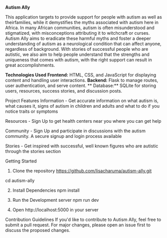 **Autism Ally**

This application targets to provide support for people with autism as well as theirfamilies, while it demystifies the myths associated with autism here in Africa. In many African communities, autism is often misunderstood and stigmatized, with misconceptions attributing it to witchcraft or curses. Autism Ally aims to eradicate these harmful myths and foster a deeper understanding of autism as a neurological condition that can affect anyone, regardless of background. With stories of successful people who are autistic, we also aim to help people understand that the strengths and uniqueness that comes with autism, with the right support can result in great accomplishments.

**Technologies Used**
 **Frontend:** HTML, CSS, and JavaScript for displaying content and handling user interactions.
 **Backend:** Flask to manage routes, user authentication, and serve content.
** Database:** SQLite for storing users, resources, success stories, and discussion posts.


Project Features
Information - Get accurate information on what autism is, what causes it, signs of autism in children and adults and what to do if you notice traits or symptoms

Resources - Sign Up to get health centers near you where you can get help

Community - Sign Up and participate in discussions with the autism community. A secure signup and login process available

Stories - Get inspired with successful, well known figures who are autistic through the stories section


Getting Started

1. Clone the repository
https://github.com/lisacharuma/autism-ally.git

cd autism-ally

2. Install Dependencies
npm install

4. Run the Development server
npm run dev

5. Open http://localhost:5000 in your server

Contribution Guidelines
If you'd like to contribute to Autism Ally, feel free to submit a pull request. For major changes, please open an issue first to discuss the proposed changes.
